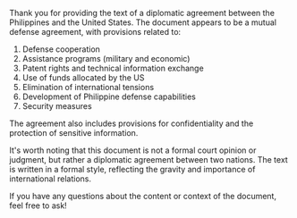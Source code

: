 Thank you for providing the text of a diplomatic agreement between the Philippines and the United States. The document appears to be a mutual defense agreement, with provisions related to:

1. Defense cooperation
2. Assistance programs (military and economic)
3. Patent rights and technical information exchange
4. Use of funds allocated by the US
5. Elimination of international tensions
6. Development of Philippine defense capabilities
7. Security measures

The agreement also includes provisions for confidentiality and the protection of sensitive information.

It's worth noting that this document is not a formal court opinion or judgment, but rather a diplomatic agreement between two nations. The text is written in a formal style, reflecting the gravity and importance of international relations.

If you have any questions about the content or context of the document, feel free to ask!